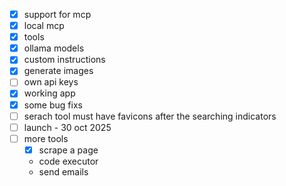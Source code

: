 - [x] support for mcp
- [x] local mcp
- [x] tools
- [x] ollama models
- [x] custom instructions
- [x] generate images
- [ ] own api keys
- [x] working app
- [x] some bug fixs
- [ ] serach tool must have favicons after the searching indicators
- [ ] launch - 30 oct 2025
- [ ] more tools
  - [x] scrape a page
  - code executor
  - send emails
